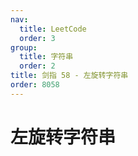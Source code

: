 ```yaml
---
nav:
  title: LeetCode
  order: 3
group:
  title: 字符串
  order: 2
title: 剑指 58 - 左旋转字符串
order: 8058
---
```


# 左旋转字符串
